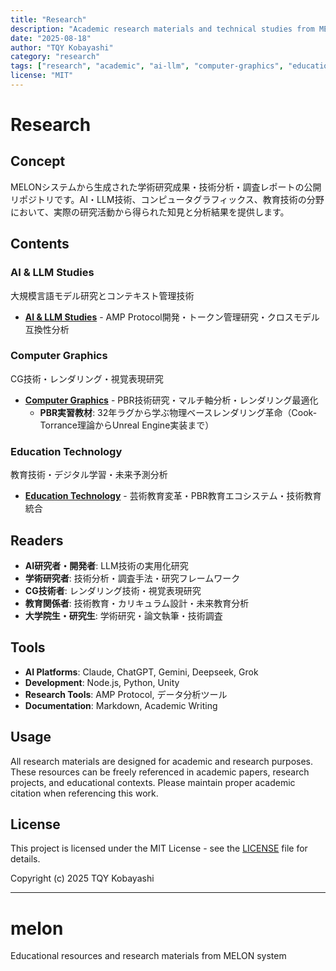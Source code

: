```yaml
---
title: "Research"
description: "Academic research materials and technical studies from MELON system"
date: "2025-08-18"
author: "TQY Kobayashi"
category: "research"
tags: ["research", "academic", "ai-llm", "computer-graphics", "education-tech"]
license: "MIT"
---
```

# Research

## Concept

MELONシステムから生成された学術研究成果・技術分析・調査レポートの公開リポジトリです。AI・LLM技術、コンピュータグラフィックス、教育技術の分野において、実際の研究活動から得られた知見と分析結果を提供します。

## Contents

### AI & LLM Studies
大規模言語モデル研究とコンテキスト管理技術
- **[AI & LLM Studies](ai-llm-studies/)** - AMP Protocol開発・トークン管理研究・クロスモデル互換性分析

### Computer Graphics
CG技術・レンダリング・視覚表現研究
- **[Computer Graphics](computer-graphics/)** - PBR技術研究・マルチ軸分析・レンダリング最適化
  - **PBR実習教材**: 32年ラグから学ぶ物理ベースレンダリング革命（Cook-Torrance理論からUnreal Engine実装まで）

### Education Technology
教育技術・デジタル学習・未来予測分析
- **[Education Technology](education-tech/)** - 芸術教育変革・PBR教育エコシステム・技術教育統合

## Readers

- **AI研究者・開発者**: LLM技術の実用化研究
- **学術研究者**: 技術分析・調査手法・研究フレームワーク
- **CG技術者**: レンダリング技術・視覚表現研究
- **教育関係者**: 技術教育・カリキュラム設計・未来教育分析
- **大学院生・研究生**: 学術研究・論文執筆・技術調査

## Tools

- **AI Platforms**: Claude, ChatGPT, Gemini, Deepseek, Grok
- **Development**: Node.js, Python, Unity
- **Research Tools**: AMP Protocol, データ分析ツール
- **Documentation**: Markdown, Academic Writing

## Usage

All research materials are designed for academic and research purposes. These resources can be freely referenced in academic papers, research projects, and educational contexts. Please maintain proper academic citation when referencing this work.

## License

This project is licensed under the MIT License - see the [LICENSE](../LICENSE) file for details.

Copyright (c) 2025 TQY Kobayashi

---

# melon
Educational resources and research materials from MELON system
